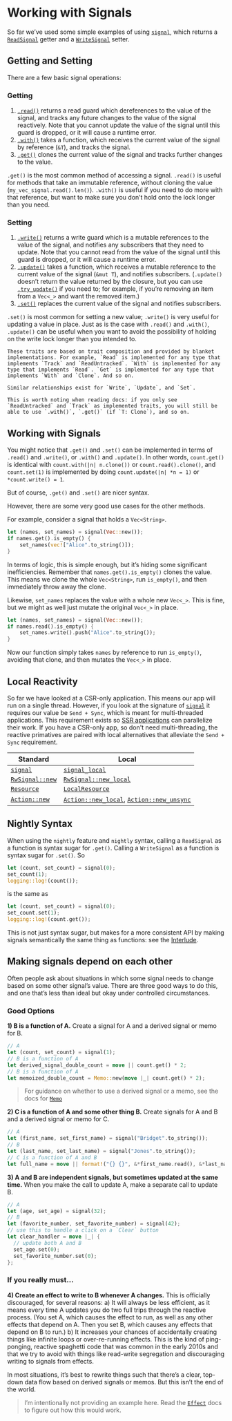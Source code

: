 # Working with Signals

So far we’ve used some simple examples of using [`signal`](https://docs.rs/leptos/latest/leptos/reactive/signal/fn.signal.html), which returns a [`ReadSignal`](https://docs.rs/leptos/latest/leptos/reactive/signal/struct.ReadSignal.html) getter and a [`WriteSignal`](https://docs.rs/leptos/latest/leptos/reactive/signal/struct.WriteSignal.html) setter.

## Getting and Setting

There are a few basic signal operations:

### Getting

1. [`.read()`](https://docs.rs/leptos/latest/leptos/reactive/signal/struct.ReadSignal.html#impl-Read-for-T) returns a read guard which dereferences to the value of the signal, and tracks any future changes to the value of the signal reactively. Note that you cannot update the value of the signal until this guard is dropped, or it will cause a runtime error.
1. [`.with()`](https://docs.rs/leptos/latest/leptos/reactive/signal/struct.ReadSignal.html#impl-With-for-T) takes a function, which receives the current value of the signal by reference (`&T`), and tracks the signal.
1. [`.get()`](https://docs.rs/leptos/latest/leptos/reactive/signal/struct.ReadSignal.html#impl-Get-for-T) clones the current value of the signal and tracks further changes to the value.

`.get()` is the most common method of accessing a signal. `.read()` is useful for methods that take an immutable reference, without cloning the value (`my_vec_signal.read().len()`). `.with()` is useful if you need to do more with that reference, but want to make sure you don’t hold onto the lock longer than you need.

### Setting

1. [`.write()`](https://docs.rs/leptos/latest/leptos/reactive/signal/struct.WriteSignal.html#impl-Write-for-WriteSignal%3CT,+S%3E) returns a write guard which is a mutable references to the value of the signal, and notifies any subscribers that they need to update. Note that you cannot read from the value of the signal until this guard is dropped, or it will cause a runtime error.
1. [`.update()`](https://docs.rs/leptos/latest/leptos/reactive/signal/struct.WriteSignal.html#impl-Update-for-T) takes a function, which receives a mutable reference to the current value of the signal (`&mut T`), and notifies subscribers. (`.update()` doesn’t return the value returned by the closure, but you can use [`.try_update()`](https://docs.rs/leptos/latest/leptos/trait.SignalUpdate.html#tymethod.try_update) if you need to; for example, if you’re removing an item from a `Vec<_>` and want the removed item.)
1. [`.set()`](https://docs.rs/leptos/latest/leptos/reactive/signal/struct.WriteSignal.html#impl-Set-for-T) replaces the current value of the signal and notifies subscribers.

`.set()` is most common for setting a new value; `.write()` is very useful for updating a value in place. Just as is the case with `.read()` and `.with()`, `.update()` can be useful when you want to avoid the possibility of holding on the write lock longer than you intended to.

```admonish note
These traits are based on trait composition and provided by blanket implementations. For example, `Read` is implemented for any type that implements `Track` and `ReadUntracked`. `With` is implemented for any type that implements `Read`. `Get` is implemented for any type that implements `With` and `Clone`. And so on.

Similar relationships exist for `Write`, `Update`, and `Set`.

This is worth noting when reading docs: if you only see `ReadUntracked` and `Track` as implemented traits, you will still be able to use `.with()`, `.get()` (if `T: Clone`), and so on.
```

## Working with Signals

You might notice that `.get()` and `.set()` can be implemented in terms of `.read()` and `.write()`, or `.with()` and `.update()`. In other words, `count.get()` is identical with `count.with(|n| n.clone())` or `count.read().clone()`, and `count.set(1)` is implemented by doing `count.update(|n| *n = 1)` or `*count.write() = 1`.

But of course, `.get()` and `.set()` are nicer syntax.

However, there are some very good use cases for the other methods.

For example, consider a signal that holds a `Vec<String>`.

```rust
let (names, set_names) = signal(Vec::new());
if names.get().is_empty() {
	set_names(vec!["Alice".to_string()]);
}
```

In terms of logic, this is simple enough, but it’s hiding some significant inefficiencies. Remember that `names.get().is_empty()` clones the value. This means we clone the whole `Vec<String>`, run `is_empty()`, and then immediately throw away the clone.

Likewise, `set_names` replaces the value with a whole new `Vec<_>`. This is fine, but we might as well just mutate the original `Vec<_>` in place.

```rust
let (names, set_names) = signal(Vec::new());
if names.read().is_empty() {
	set_names.write().push("Alice".to_string());
}
```

Now our function simply takes `names` by reference to run `is_empty()`, avoiding that clone, and then mutates the `Vec<_>` in place.

## Local Reactivity

So far we have looked at a CSR-only application. This means our app will run on a single thread. However, if you look at the signature of [`signal`](https://docs.rs/leptos/latest/leptos/reactive/signal/fn.signal.html) it requires our value be `Send + Sync`, which is meant for multi-threaded applications. This requirement exists so [SSR applications](../ssr/README.md) can parallelize their work. If you have a CSR-only app, so don't need multi-threading, the reactive primatives are paired with local alternatives that alleviate the `Send + Sync` requirement.

| Standard | Local |
| -------- | ----- |
| [`signal`](https://docs.rs/leptos/latest/leptos/reactive/signal/fn.signal.html) | [`signal_local`](https://docs.rs/leptos/latest/leptos/prelude/fn.signal_local.html) |
| [`RwSignal::new`](https://docs.rs/leptos/latest/leptos/prelude/struct.RwSignal.html#method.new) | [`RwSignal::new_local`](https://docs.rs/leptos/latest/leptos/prelude/struct.RwSignal.html#method.new_local) |
| [`Resource`](https://docs.rs/leptos/latest/leptos/prelude/struct.Resource.html) | [`LocalResource`](https://docs.rs/leptos/latest/leptos/prelude/struct.LocalResource.html) |
| [`Action::new`](https://docs.rs/leptos/latest/leptos/prelude/struct.Action.html#method.new) | [`Action::new_local`](https://docs.rs/leptos/latest/leptos/prelude/struct.Action.html#method.new_local), [`Action::new_unsync`](https://docs.rs/leptos/latest/leptos/prelude/struct.Action.html#method.new_unsync) |

## Nightly Syntax

When using the `nightly` feature and `nightly` syntax, calling a `ReadSignal` as a function is syntax sugar for `.get()`. Calling a `WriteSignal` as a function is syntax sugar for `.set()`. So

```rust
let (count, set_count) = signal(0);
set_count(1);
logging::log!(count());
```

is the same as

```rust
let (count, set_count) = signal(0);
set_count.set(1);
logging::log!(count.get());
```

This is not just syntax sugar, but makes for a more consistent API by making signals semantically the same thing as functions: see the [Interlude](./interlude_functions.md).

## Making signals depend on each other

Often people ask about situations in which some signal needs to change based on some other signal’s value. There are three good ways to do this, and one that’s less than ideal but okay under controlled circumstances.

### Good Options

**1) B is a function of A.** Create a signal for A and a derived signal or memo for B.

```rust
// A
let (count, set_count) = signal(1);
// B is a function of A
let derived_signal_double_count = move || count.get() * 2;
// B is a function of A
let memoized_double_count = Memo::new(move |_| count.get() * 2);
```

> For guidance on whether to use a derived signal or a memo, see the docs for [`Memo`](https://docs.rs/leptos/latest/leptos/reactive/computed/struct.Memo.html)

**2) C is a function of A and some other thing B.** Create signals for A and B and a derived signal or memo for C.

```rust
// A
let (first_name, set_first_name) = signal("Bridget".to_string());
// B
let (last_name, set_last_name) = signal("Jones".to_string());
// C is a function of A and B
let full_name = move || format!("{} {}", &*first_name.read(), &*last_name.read()));
```

**3) A and B are independent signals, but sometimes updated at the same time.** When you make the call to update A, make a separate call to update B.

```rust
// A
let (age, set_age) = signal(32);
// B
let (favorite_number, set_favorite_number) = signal(42);
// use this to handle a click on a `Clear` button
let clear_handler = move |_| {
  // update both A and B
  set_age.set(0);
  set_favorite_number.set(0);
};
```

### If you really must...

**4) Create an effect to write to B whenever A changes.** This is officially discouraged, for several reasons:
a) It will always be less efficient, as it means every time A updates you do two full trips through the reactive process. (You set A, which causes the effect to run, as well as any other effects that depend on A. Then you set B, which causes any effects that depend on B to run.)
b) It increases your chances of accidentally creating things like infinite loops or over-re-running effects. This is the kind of ping-ponging, reactive spaghetti code that was common in the early 2010s and that we try to avoid with things like read-write segregation and discouraging writing to signals from effects.

In most situations, it’s best to rewrite things such that there’s a clear, top-down data flow based on derived signals or memos. But this isn’t the end of the world.

> I’m intentionally not providing an example here. Read the [`Effect`](https://docs.rs/leptos/latest/leptos/reactive/effect/struct.Effect.html) docs to figure out how this would work.
